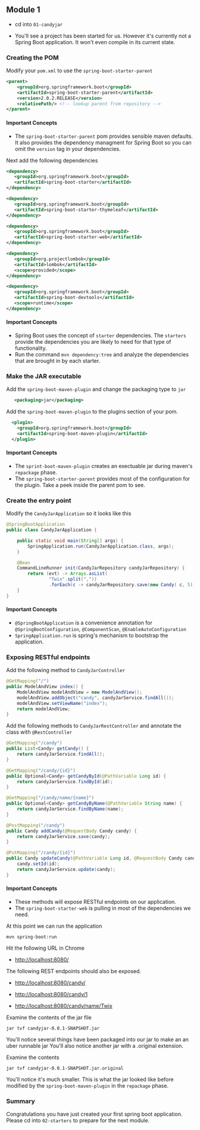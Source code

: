 ## Module 1

* cd into `01-candyjar`
 
* You'll see a project has been started for us. However it's currently not a Spring Boot application. It won't even compile in its current state. 

### Creating the POM

Modify your `pom.xml` to use the `spring-boot-starter-parent` 

```xml
<parent>
	<groupId>org.springframework.boot</groupId>
	<artifactId>spring-boot-starter-parent</artifactId>
	<version>2.0.2.RELEASE</version>
	<relativePath/> <!-- lookup parent from repository -->
</parent>
```
#### Important Concepts

* The `spring-boot-starter-parent` pom provides sensible maven defaults. It also provides the dependency managment for Spring Boot so you can omit the `version` tag in your dependencies.  

Next add the following dependencies

```xml
<dependency>
   <groupId>org.springframework.boot</groupId>
   <artifactId>spring-boot-starter</artifactId>
</dependency>

<dependency>
   <groupId>org.springframework.boot</groupId>
   <artifactId>spring-boot-starter-thymeleaf</artifactId>
</dependency>

<dependency>
   <groupId>org.springframework.boot</groupId>
   <artifactId>spring-boot-starter-web</artifactId>
</dependency>

<dependency>
   <groupId>org.projectlombok</groupId>
   <artifactId>lombok</artifactId>
   <scope>provided</scope>
</dependency>

<dependency>
   <groupId>org.springframework.boot</groupId>
   <artifactId>spring-boot-devtools</artifactId>
   <scope>runtime</scope>
</dependency>
```

#### Important Concepts

* Spring Boot uses the concept of `starter` dependencies. The `starters` provide the dependencies you are likely to need for that type of functionality. 
* Run the command `mvn dependency:tree` and analyze the dependencies that are brought in by each starter. 

### Make the JAR executable

Add the `spring-boot-maven-plugin` and change the packaging type to `jar`

```xml
   <packaging>jar</packaging>
```

Add the `spring-boot-maven-plugin` to the plugins section of your pom. 

```xml
  <plugin>
    <groupId>org.springframework.boot</groupId>
    <artifactId>spring-boot-maven-plugin</artifactId>
  </plugin>
```

#### Important Concepts

* The `sprint-boot-maven-plugin` creates an exectuable jar during maven's `repackage` phase. 
* The `spring-boot-starter-parent` provides most of the configuration for the plugin. Take a peek inside the parent pom to see.


### Create the entry point

Modify the `CandyJarApplication` so it looks like this

```java
@SpringBootApplication
public class CandyJarApplication {

	public static void main(String[] args) {
		SpringApplication.run(CandyJarApplication.class, args);
	}

	@Bean
	CommandLineRunner init(CandyJarRepository candyJarRepository) {
		return (evt) -> Arrays.asList(
				"Twix".split(","))
				.forEach(c -> candyJarRepository.save(new Candy( c, 5)));
	}
}
```

#### Important Concepts

* `@SpringBootApplication` is a convenience annotation for `@SpringBootConfiguration`, `@ComponentScan`, `@EnableAutoConfiguration`
* `SpringApplication.run` is spring's mechanism to bootstrap the application.

### Exposing RESTful endpoints
Add the following method to `CandyJarController`

```java
@GetMapping("/")
public ModelAndView index() {
	ModelAndView modelAndView = new ModelAndView();
	modelAndView.addObject("candy", candyJarService.findAll());
	modelAndView.setViewName("index");
	return modelAndView;
}
```

Add the following methods to `CandyJarRestController` and annotate the class with `@RestController`

```java
@GetMapping("/candy")
public List<Candy> getCandy() {
	return candyJarService.findAll();
}

@GetMapping("/candy/{id}")
public Optional<Candy> getCandyById(@PathVariable Long id) {
	return candyJarService.findById(id);
}

@GetMapping("/candy/name/{name}")
public Optional<Candy> getCandyByName(@PathVariable String name) {
	return candyJarService.findByName(name);
}

@PostMapping("/candy")
public Candy addCandy(@RequestBody Candy candy) {
	return candyJarService.save(candy);
}

@PutMapping("/candy/{id}")
public Candy updateCandy(@PathVariable Long id, @RequestBody Candy candy) {
	candy.setId(id);
	return candyJarService.update(candy);
}
```
#### Important Concepts

* These methods will expose RESTful endpoints on our application. 
* The `spring-boot-starter-web` is pulling in most of the dependencies we need. 

At this point we can run the application

`mvn spring-boot:run`

Hit the following URL in Chrome

* [http://localhost:8080/](http://localhost:8080/)

The following REST endpoints should also be exposed.

* [http://localhost:8080/candy/](http://localhost:8080/candy/)

* [http://localhost:8080/candy/1](http://localhost:8080/candy/1)

* [http://localhost:8080/candy/name/Twix](http://localhost:8080/candy/name/Twix)

Examine the contents of the jar file

`jar tvf candyjar-0.0.1-SNAPSHOT.jar`

You'll notice several things have been packaged into our jar to make an an uber runnable jar
You'll also notice another jar with a .original extension.

Examine the contents

`jar tvf candyjar-0.0.1-SNAPSHOT.jar.original`

You'll notice it's much smaller. This is what the jar looked like before modified by the `spring-boot-maven-plugin` in the `repackage` phase. 


### Summary

Congratulations you have just created your first spring boot application. 
Please cd into `02-starters` to prepare for the next module. 
